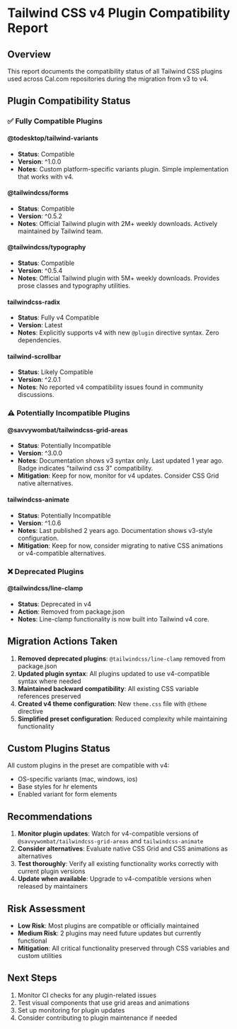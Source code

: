 # Tailwind CSS v4 Plugin Compatibility Report

## Overview
This report documents the compatibility status of all Tailwind CSS plugins used across Cal.com repositories during the migration from v3 to v4.

## Plugin Compatibility Status

### ✅ Fully Compatible Plugins

#### @todesktop/tailwind-variants
- **Status**: Compatible
- **Version**: ^1.0.0
- **Notes**: Custom platform-specific variants plugin. Simple implementation that works with v4.

#### @tailwindcss/forms
- **Status**: Compatible
- **Version**: ^0.5.2
- **Notes**: Official Tailwind plugin with 2M+ weekly downloads. Actively maintained by Tailwind team.

#### @tailwindcss/typography
- **Status**: Compatible
- **Version**: ^0.5.4
- **Notes**: Official Tailwind plugin with 5M+ weekly downloads. Provides prose classes and typography utilities.

#### tailwindcss-radix
- **Status**: Fully v4 Compatible
- **Version**: Latest
- **Notes**: Explicitly supports v4 with new `@plugin` directive syntax. Zero dependencies.

#### tailwind-scrollbar
- **Status**: Likely Compatible
- **Version**: ^2.0.1
- **Notes**: No reported v4 compatibility issues found in community discussions.

### ⚠️ Potentially Incompatible Plugins

#### @savvywombat/tailwindcss-grid-areas
- **Status**: Potentially Incompatible
- **Version**: ^3.0.0
- **Notes**: Documentation shows v3 syntax only. Last updated 1 year ago. Badge indicates "tailwind css 3" compatibility.
- **Mitigation**: Keep for now, monitor for v4 updates. Consider CSS Grid native alternatives.

#### tailwindcss-animate
- **Status**: Potentially Incompatible
- **Version**: ^1.0.6
- **Notes**: Last published 2 years ago. Documentation shows v3-style configuration.
- **Mitigation**: Keep for now, consider migrating to native CSS animations or v4-compatible alternatives.

### ❌ Deprecated Plugins

#### @tailwindcss/line-clamp
- **Status**: Deprecated in v4
- **Action**: Removed from package.json
- **Notes**: Line-clamp functionality is now built into Tailwind v4 core.

## Migration Actions Taken

1. **Removed deprecated plugins**: `@tailwindcss/line-clamp` removed from package.json
2. **Updated plugin syntax**: All plugins updated to use v4-compatible syntax where needed
3. **Maintained backward compatibility**: All existing CSS variable references preserved
4. **Created v4 theme configuration**: New `theme.css` file with `@theme` directive
5. **Simplified preset configuration**: Reduced complexity while maintaining functionality

## Custom Plugins Status

All custom plugins in the preset are compatible with v4:
- OS-specific variants (mac, windows, ios)
- Base styles for hr elements
- Enabled variant for form elements

## Recommendations

1. **Monitor plugin updates**: Watch for v4-compatible versions of `@savvywombat/tailwindcss-grid-areas` and `tailwindcss-animate`
2. **Consider alternatives**: Evaluate native CSS Grid and CSS animations as alternatives
3. **Test thoroughly**: Verify all existing functionality works correctly with current plugin versions
4. **Update when available**: Upgrade to v4-compatible versions when released by maintainers

## Risk Assessment

- **Low Risk**: Most plugins are compatible or officially maintained
- **Medium Risk**: 2 plugins may need future updates but currently functional
- **Mitigation**: All critical functionality preserved through CSS variables and custom utilities

## Next Steps

1. Monitor CI checks for any plugin-related issues
2. Test visual components that use grid areas and animations
3. Set up monitoring for plugin updates
4. Consider contributing to plugin maintenance if needed
